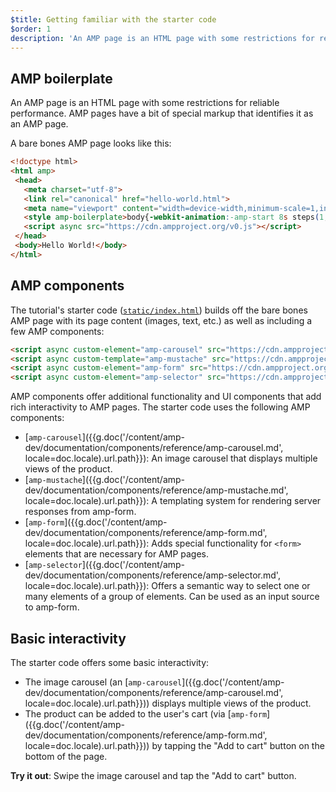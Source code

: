 ```yaml
---
$title: Getting familiar with the starter code
$order: 1
description: 'An AMP page is an HTML page with some restrictions for reliable performance. AMP pages have a bit of special markup that identifies it as an AMP page.'
---
```


## AMP boilerplate
An AMP page is an HTML page with some restrictions for reliable performance. AMP pages have a bit of special markup that identifies it as an AMP page.

A bare bones AMP page looks like this:

```html
<!doctype html>
<html amp>
 <head>
   <meta charset="utf-8">
   <link rel="canonical" href="hello-world.html">
   <meta name="viewport" content="width=device-width,minimum-scale=1,initial-scale=1">
   <style amp-boilerplate>body{-webkit-animation:-amp-start 8s steps(1,end) 0s 1 normal both;-moz-animation:-amp-start 8s steps(1,end) 0s 1 normal both;-ms-animation:-amp-start 8s steps(1,end) 0s 1 normal both;animation:-amp-start 8s steps(1,end) 0s 1 normal both}@-webkit-keyframes -amp-start{from{visibility:hidden}to{visibility:visible}}@-moz-keyframes -amp-start{from{visibility:hidden}to{visibility:visible}}@-ms-keyframes -amp-start{from{visibility:hidden}to{visibility:visible}}@-o-keyframes -amp-start{from{visibility:hidden}to{visibility:visible}}@keyframes -amp-start{from{visibility:hidden}to{visibility:visible}}</style><noscript><style amp-boilerplate>body{-webkit-animation:none;-moz-animation:none;-ms-animation:none;animation:none}</style></noscript>
   <script async src="https://cdn.ampproject.org/v0.js"></script>
 </head>
 <body>Hello World!</body>
</html>
```

## AMP components

The tutorial's starter code ([`static/index.html`](https://github.com/googlecodelabs/advanced-interactivity-in-amp/blob/master/static/index.html)) builds off the bare bones AMP page with its page content (images, text, etc.) as well as including a few AMP components:

```html
<script async custom-element="amp-carousel" src="https://cdn.ampproject.org/v0/amp-carousel-0.1.js"></script>
<script async custom-template="amp-mustache" src="https://cdn.ampproject.org/v0/amp-mustache-0.1.js"></script>
<script async custom-element="amp-form" src="https://cdn.ampproject.org/v0/amp-form-0.1.js"></script>
<script async custom-element="amp-selector" src="https://cdn.ampproject.org/v0/amp-selector-0.1.js"></script>
```

AMP components offer additional functionality and UI components that add rich interactivity to AMP pages. The starter code uses the following AMP components:

- [`amp-carousel`]({{g.doc('/content/amp-dev/documentation/components/reference/amp-carousel.md', locale=doc.locale).url.path}}): An image carousel that displays multiple views of the product.
- [`amp-mustache`]({{g.doc('/content/amp-dev/documentation/components/reference/amp-mustache.md', locale=doc.locale).url.path}}): A templating system for rendering server responses from amp-form.
- [`amp-form`]({{g.doc('/content/amp-dev/documentation/components/reference/amp-form.md', locale=doc.locale).url.path}}): Adds special functionality for `<form>` elements that are necessary for AMP pages.
- [`amp-selector`]({{g.doc('/content/amp-dev/documentation/components/reference/amp-selector.md', locale=doc.locale).url.path}}): Offers a semantic way to select one or many elements of a group of elements. Can be used as an input source to amp-form.

## Basic interactivity

The starter code offers some basic interactivity:

- The image carousel (an [`amp-carousel`]({{g.doc('/content/amp-dev/documentation/components/reference/amp-carousel.md', locale=doc.locale).url.path}})) displays multiple views of the product.
- The product can be added to the user's cart (via [`amp-form`]({{g.doc('/content/amp-dev/documentation/components/reference/amp-form.md', locale=doc.locale).url.path}})) by tapping the "Add to cart" button on the bottom of the page.

**Try it out**: Swipe the image carousel and tap the "Add to cart" button.

